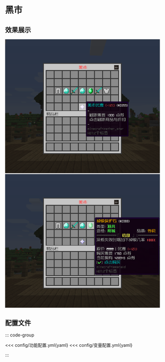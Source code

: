 # 黑市

## 效果展示

![img](img/img.png)
![img_1](img/img_1.png)

## 配置文件

::: code-group

<<< config/功能配置.yml{yaml}
<<< config/变量配置.yml{yaml}

:::

